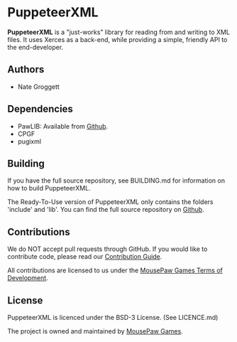 # PuppeteerXML

**PuppeteerXML** is a "just-works" library for reading from and writing to
XML files. It uses Xerces as a back-end, while providing a simple, friendly
API to the end-developer.

## Authors

 - Nate Groggett

## Dependencies

- PawLIB: Available from [Github][6].
- CPGF
- pugixml

## Building

If you have the full source repository, see BUILDING.md for information
on how to build PuppeteerXML.

The Ready-To-Use version of PuppeteerXML only contains the folders 'include'
and 'lib'. You can find the full source repository on [Github][5].

## Contributions

We do NOT accept pull requests through GitHub.
If you would like to contribute code, please read our
[Contribution Guide][3].

All contributions are licensed to us under the
[MousePaw Games Terms of Development][4].

## License

PuppeteerXML is licenced under the BSD-3 License. (See LICENCE.md)

The project is owned and maintained by [MousePaw Games][2].

[1]: http://www.mousepawgames.com/puppeteerxml
[2]: http://www.mousepawgames.com/opensource
[3]: http://www.mousepawgames.com/opensource#contribute
[4]: http://www.mousepawgames.com/termsofdevelopment
[5]: http://github.com/mousepawgames/puppeteerxml
[6]: http://github.com/mousepawgames/puppeteerxml-git
